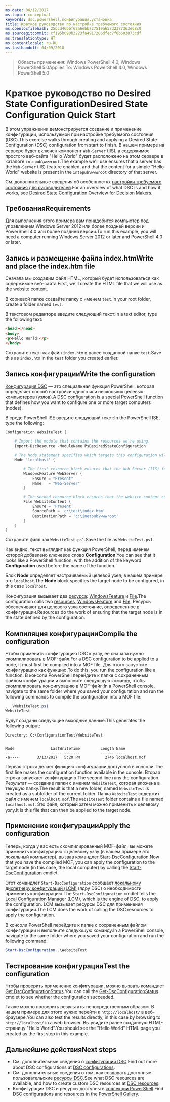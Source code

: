 ```yaml
---
ms.date: 06/12/2017
ms.topic: conceptual
keywords: dsc,powershell,конфигурация,установка
title: Краткое руководство по настройке требуемого состояния
ms.openlocfilehash: 25bcd46bbf62a6ebb727519a65732377363e68c0
ms.sourcegitcommit: cf195b090b3223fa4917206dfec7f0b603873cdf
ms.translationtype: HT
ms.contentlocale: ru-RU
ms.lasthandoff: 04/09/2018
---
```

> <span data-ttu-id="abac8-103">Область применения: Windows PowerShell 4.0, Windows PowerShell 5.0</span><span class="sxs-lookup"><span data-stu-id="abac8-103">Applies To: Windows PowerShell 4.0, Windows PowerShell 5.0</span></span>

# <a name="desired-state-configuration-quick-start"></a><span data-ttu-id="abac8-104">Краткое руководство по Desired State Configuration</span><span class="sxs-lookup"><span data-stu-id="abac8-104">Desired State Configuration Quick Start</span></span>

<span data-ttu-id="abac8-105">В этом упражнении демонстрируется создание и применение конфигурации, используемой при настройке требуемого состояния (DSC).</span><span class="sxs-lookup"><span data-stu-id="abac8-105">This exercise walks through creating and applying a Desired State Configuration (DSC) configuration from start to finish.</span></span>
<span data-ttu-id="abac8-106">В нашем примере на сервере будет включен компонент `Web-Server` (IIS), а содержимое простого веб-сайта "Hello World" будет расположено на этом сервере в каталоге `intepub\wwwroot`.</span><span class="sxs-lookup"><span data-stu-id="abac8-106">The example we'll use ensures that a server has the `Web-Server` (IIS) feature enabled, and that the content for a simple "Hello World" website is present in the `intepub\wwwroot` directory of that server.</span></span>

<span data-ttu-id="abac8-107">См. дополнительные сведения об особенностях [настройки требуемого состояния для руководителей](decisionMaker.md).</span><span class="sxs-lookup"><span data-stu-id="abac8-107">For an overview of what DSC is and how it works, see [Desired State Configuration Overview for Decision Makers](decisionMaker.md).</span></span>

## <a name="requirements"></a><span data-ttu-id="abac8-108">Требования</span><span class="sxs-lookup"><span data-stu-id="abac8-108">Requirements</span></span>

<span data-ttu-id="abac8-109">Для выполнения этого примера вам понадобится компьютер под управлением Windows Server 2012 или более поздней версии и PowerShell 4.0 или более поздней версии.</span><span class="sxs-lookup"><span data-stu-id="abac8-109">To run this example, you will need a computer running Windows Server 2012 or later and PowerShell 4.0 or later.</span></span>

## <a name="write-and-place-the-indexhtm-file"></a><span data-ttu-id="abac8-110">Запись и размещение файла index.htm</span><span class="sxs-lookup"><span data-stu-id="abac8-110">Write and place the index.htm file</span></span>

<span data-ttu-id="abac8-111">Сначала мы создадим файл HTML, который будет использоваться как содержимое веб-сайта.</span><span class="sxs-lookup"><span data-stu-id="abac8-111">First, we'll create the HTML file that we will use as the website content.</span></span>

<span data-ttu-id="abac8-112">В корневой папке создайте папку с именем `test`.</span><span class="sxs-lookup"><span data-stu-id="abac8-112">In your root folder, create a folder named `test`.</span></span>

<span data-ttu-id="abac8-113">В текстовом редакторе введите следующий текст:</span><span class="sxs-lookup"><span data-stu-id="abac8-113">In a text editor, type the following text:</span></span>

```html
<head></head>
<body>
<p>Hello World!</p>
</body>
```

<span data-ttu-id="abac8-114">Сохраните текст как файл `index.htm` в ранее созданной папке `test`.</span><span class="sxs-lookup"><span data-stu-id="abac8-114">Save this as `index.htm` in the `test` folder you created earlier.</span></span>

## <a name="write-the-configuration"></a><span data-ttu-id="abac8-115">Запись конфигурации</span><span class="sxs-lookup"><span data-stu-id="abac8-115">Write the configuration</span></span>

<span data-ttu-id="abac8-116">[Конфигурация DSC](configurations.md) — это специальная функция PowerShell, которая определяет способ настройки одного или нескольких целевых компьютеров (узлов).</span><span class="sxs-lookup"><span data-stu-id="abac8-116">A [DSC configuration](configurations.md) is a special PowerShell function that defines how you want to configure one or more target computers (nodes).</span></span>

<span data-ttu-id="abac8-117">В среде PowerShell ISE введите следующий текст:</span><span class="sxs-lookup"><span data-stu-id="abac8-117">In the PowerShell ISE, type the following:</span></span>

```powershell
Configuration WebsiteTest {

    # Import the module that contains the resources we're using.
    Import-DscResource -ModuleName PsDesiredStateConfiguration

    # The Node statement specifies which targets this configuration will be applied to.
    Node 'localhost' {

        # The first resource block ensures that the Web-Server (IIS) feature is enabled.
        WindowsFeature WebServer {
            Ensure = "Present"
            Name   = "Web-Server"
        }

        # The second resource block ensures that the website content copied to the website root folder.
        File WebsiteContent {
            Ensure = 'Present'
            SourcePath = 'c:\test\index.htm'
            DestinationPath = 'c:\inetpub\wwwroot'
        }
    }
}
```

<span data-ttu-id="abac8-118">Сохраните файл как `WebsiteTest.ps1`.</span><span class="sxs-lookup"><span data-stu-id="abac8-118">Save the file as `WebsiteTest.ps1`.</span></span>

<span data-ttu-id="abac8-119">Как видно, текст выглядит как функция PowerShell, перед именем которой добавлено ключевое слово **Configuration**.</span><span class="sxs-lookup"><span data-stu-id="abac8-119">You can see that it looks like a PowerShell function, with the addition of the keyword **Configuration** used before the name of the function.</span></span>

<span data-ttu-id="abac8-120">Блок **Node** определяет настраиваемый целевой узел; в нашем примере это `localhost`.</span><span class="sxs-lookup"><span data-stu-id="abac8-120">The **Node** block specifies the target node to be configured, in this case `localhost`.</span></span>

<span data-ttu-id="abac8-121">Конфигурация вызывает два [ресурса](resources.md): [WindowsFeature](windowsFeatureResource.md) и [File](fileResource.md).</span><span class="sxs-lookup"><span data-stu-id="abac8-121">The configuration calls two [resources](resources.md), [WindowsFeature](windowsFeatureResource.md) and [File](fileResource.md).</span></span>
<span data-ttu-id="abac8-122">Ресурсы обеспечивают для целевого узла состояние, определенное в конфигурации.</span><span class="sxs-lookup"><span data-stu-id="abac8-122">Resources do the work of ensuring that the target node is in the state defined by the configuration.</span></span>

## <a name="compile-the-configuration"></a><span data-ttu-id="abac8-123">Компиляция конфигурации</span><span class="sxs-lookup"><span data-stu-id="abac8-123">Compile the configuration</span></span>

<span data-ttu-id="abac8-124">Чтобы применить конфигурацию DSC к узлу, ее сначала нужно скомпилировать в MOF-файл.</span><span class="sxs-lookup"><span data-stu-id="abac8-124">For a DSC configuration to be applied to a node, it must first be compiled into a MOF file.</span></span>
<span data-ttu-id="abac8-125">Для этого запустите конфигурацию как функцию.</span><span class="sxs-lookup"><span data-stu-id="abac8-125">To do this, you run the configuration like a function.</span></span>
<span data-ttu-id="abac8-126">В консоли PowerShell перейдите к папке с сохраненным файлом конфигурации и выполните следующую команду, чтобы скомпилировать конфигурацию в MOF-файл:</span><span class="sxs-lookup"><span data-stu-id="abac8-126">In a PowerShell console, navigate to the same folder where you saved your configuration and run the following commands to compile the configuration into a MOF file:</span></span>

```powershell
. .\WebsiteTest.ps1
WebsiteTest
```

<span data-ttu-id="abac8-127">Будут созданы следующие выходные данные:</span><span class="sxs-lookup"><span data-stu-id="abac8-127">This generates the following output:</span></span>

```
Directory: C:\ConfigurationTest\WebsiteTest


Mode                LastWriteTime         Length Name
----                -------------         ------ ----
-a----        3/13/2017   5:20 PM           2746 localhost.mof
```

<span data-ttu-id="abac8-128">Первая строка делает функцию конфигурации доступной в консоли.</span><span class="sxs-lookup"><span data-stu-id="abac8-128">The first line makes the configuration function available in the console.</span></span>
<span data-ttu-id="abac8-129">Вторая строка запускает конфигурацию.</span><span class="sxs-lookup"><span data-stu-id="abac8-129">The second line runs the configuration.</span></span>
<span data-ttu-id="abac8-130">Результат — создание папки с именем `WebsiteTest`, которая вложена в текущую папку.</span><span class="sxs-lookup"><span data-stu-id="abac8-130">The result is that a new folder, named `WebsiteTest` is created as a subfolder of the current folder.</span></span>
<span data-ttu-id="abac8-131">Папка `WebsiteTest` содержит файл с именем `localhost.mof`.</span><span class="sxs-lookup"><span data-stu-id="abac8-131">The `WebsiteTest` folder contains a file named `localhost.mof`.</span></span>
<span data-ttu-id="abac8-132">Это файл, который затем можно применить к целевому узлу.</span><span class="sxs-lookup"><span data-stu-id="abac8-132">It is this file that can then be applied to the target node.</span></span>

## <a name="apply-the-configuration"></a><span data-ttu-id="abac8-133">Применение конфигурации</span><span class="sxs-lookup"><span data-stu-id="abac8-133">Apply the configuration</span></span>

<span data-ttu-id="abac8-134">Теперь, когда у вас есть скомпилированный MOF-файл, вы можете применить конфигурацию к целевому узлу (в нашем примере это локальный компьютер), вызвав командлет [Start-DscConfiguration](/reference/5.1/PSDesiredStateConfiguration/Start-DscConfiguration).</span><span class="sxs-lookup"><span data-stu-id="abac8-134">Now that you have the compiled MOF, you can apply the configuration to the target node (in this case, the local computer) by calling the [Start-DscConfiguration](/reference/5.1/PSDesiredStateConfiguration/Start-DscConfiguration) cmdlet.</span></span>

<span data-ttu-id="abac8-135">Этот командлет `Start-DscConfiguration` сообщает [локальному диспетчеру конфигураций (LCM)](metaConfig.md) (ядру DSC) о необходимости применить конфигурацию.</span><span class="sxs-lookup"><span data-stu-id="abac8-135">The `Start-DscConfiguration` cmdlet tells the [Local Configuration Manager (LCM)](metaConfig.md), which is the engine of DSC, to apply the configuration.</span></span>
<span data-ttu-id="abac8-136">LCM вызывает ресурсы DSC для применения конфигурации.</span><span class="sxs-lookup"><span data-stu-id="abac8-136">The LCM does the work of calling the DSC resources to apply the configuration.</span></span>

<span data-ttu-id="abac8-137">В консоли PowerShell перейдите к папке с сохраненным файлом конфигурации и выполните следующую команду:</span><span class="sxs-lookup"><span data-stu-id="abac8-137">In a PowerShell console, navigate to the same folder where you saved your configuration and run the following command:</span></span>

```powershell
Start-DscConfiguration .\WebsiteTest
```

## <a name="test-the-configuration"></a><span data-ttu-id="abac8-138">Тестирование конфигурации</span><span class="sxs-lookup"><span data-stu-id="abac8-138">Test the configuration</span></span>

<span data-ttu-id="abac8-139">Чтобы проверить применение конфигурации, можно вызвать командлет [Get DscConfigurationStatus](/reference/5.1/PSDesiredStateConfiguration/Get-DscConfigurationStatus).</span><span class="sxs-lookup"><span data-stu-id="abac8-139">You can call the [Get-DscConfigurationStatus](/reference/5.1/PSDesiredStateConfiguration/Get-DscConfigurationStatus) cmdlet to see whether the configuration succeeded.</span></span>

<span data-ttu-id="abac8-140">Также можно проверить результаты непосредственным образом. В нашем примере для этого нужно перейти к `http://localhost/` в веб-браузере.</span><span class="sxs-lookup"><span data-stu-id="abac8-140">You can also test the results directly, in this case by browsing to `http://localhost/` in a web browser.</span></span>
<span data-ttu-id="abac8-141">Вы увидите ранее созданную HTML-страницу "Hello World".</span><span class="sxs-lookup"><span data-stu-id="abac8-141">You should see the "Hello World" HTML page you created as the first step in this example.</span></span>

## <a name="next-steps"></a><span data-ttu-id="abac8-142">Дальнейшие действия</span><span class="sxs-lookup"><span data-stu-id="abac8-142">Next steps</span></span>

- <span data-ttu-id="abac8-143">См. дополнительные сведения о [конфигурации DSC](configurations.md).</span><span class="sxs-lookup"><span data-stu-id="abac8-143">Find out more about DSC configurations at [DSC configurations](configurations.md).</span></span>
- <span data-ttu-id="abac8-144">См. дополнительные сведения о том, как создавать доступные пользовательские [ресурсы DSC](resources.md).</span><span class="sxs-lookup"><span data-stu-id="abac8-144">See what DSC resources are available, and how to create custom DSC resources at [DSC resources](resources.md).</span></span>
- <span data-ttu-id="abac8-145">Конфигурации DSC и ресурсы доступны в [коллекции PowerShell](https://www.powershellgallery.com/).</span><span class="sxs-lookup"><span data-stu-id="abac8-145">Find DSC configurations and resources in the [PowerShell Gallery](https://www.powershellgallery.com/).</span></span>